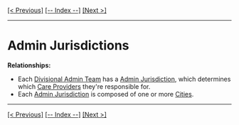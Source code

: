 [[< Previous]](access_keys.md) [[-- Index --]](entity_class_index.md) [[Next >]](admin_teams.md)
___
# Admin Jurisdictions

**Relationships:**
  * Each [Divisional Admin Team](divisional_admin_teams.md) has a [Admin Jurisdiction](admin_jurisdictions.md), which determines which [Care Providers](care_providers.md) they're responsible for.
  * Each [Admin Jurisdiction](admin_jurisdictions.md) is composed of one or more [Cities](cities.md).

___
[[< Previous]](access_keys.md) [[-- Index --]](entity_class_index.md) [[Next >]](admin_teams.md)
